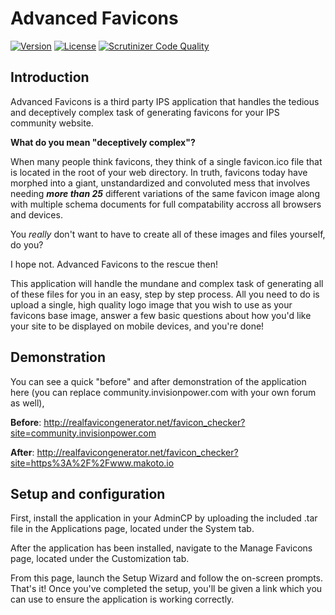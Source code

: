 # Advanced Favicons

[![Version](https://img.shields.io/badge/version-1.0.1-blue.svg)](https://www.makoto.io/files/file/15-advanced-favicons/)
[![License](https://img.shields.io/badge/license-MIT%20License-blue.svg)](https://github.com/FujiMakoto/IPS-Advanced-Favicons/blob/master/LICENSE)
[![Scrutinizer Code Quality](https://scrutinizer-ci.com/g/FujiMakoto/IPS-Advanced-Favicons/badges/quality-score.png?b=master)](https://scrutinizer-ci.com/g/FujiMakoto/IPS-Advanced-Favicons/?branch=master)

## Introduction
Advanced Favicons is a third party IPS application that handles the tedious and deceptively complex task of generating favicons for your IPS community website.

**What do you mean "deceptively complex"?**

When many people think favicons, they think of a single favicon.ico file that is located in the root of your web directory. In truth, favicons today have morphed into a giant, unstandardized and convoluted mess that involves needing ***more than 25*** different variations of the same favicon image along with multiple schema documents for full compatability accross all browsers and devices.

You *really* don't want to have to create all of these images and files yourself, do you?

I hope not. Advanced Favicons to the rescue then!

This application will handle the mundane and complex task of generating all of these files for you in an easy, step by step process. All you need to do is upload a single, high quality logo image that you wish to use as your favicons base image, answer a few basic questions about how you'd like your site to be displayed on mobile devices, and you're done!

## Demonstration

You can see a quick "before" and after demonstration of the application here (you can replace community.invisionpower.com with your own forum as well),

**Before**: http://realfavicongenerator.net/favicon_checker?site=community.invisionpower.com

**After**: http://realfavicongenerator.net/favicon_checker?site=https%3A%2F%2Fwww.makoto.io

## Setup and configuration
First, install the application in your AdminCP by uploading the included .tar file in the Applications page, located under the System tab.

After the application has been installed, navigate to the Manage Favicons page, located under the Customization tab.

From this page, launch the Setup Wizard and follow the on-screen prompts. That's it! Once you've completed the setup, you'll be given a link which you can use to ensure the application is working correctly.

